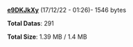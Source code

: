 [**e9DKJkXy**](/data/e9DKJkXy.txt) (17/12/22 - 01:26)- 1546 bytes

**Total Datas**: 291

**Total Size**: 1.39 MB / 1.4 MB